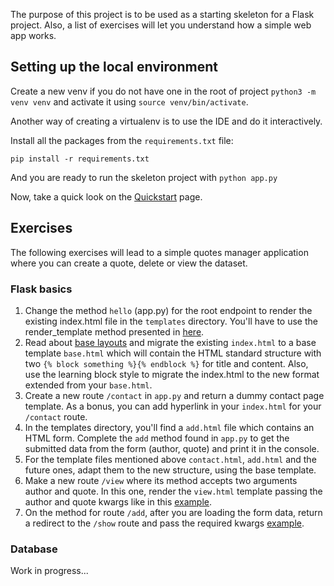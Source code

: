 The purpose of this project is to be used as a starting skeleton for a Flask project.
Also, a list of exercises will let you understand how a simple web app works.

## Setting up the local environment
Create a new venv if you do not have one in the root of project `python3 -m venv venv` and activate it using `source venv/bin/activate`.

Another way of creating a virtualenv is to use the IDE and do it interactively.

Install all the packages from the `requirements.txt` file:
```commandline
pip install -r requirements.txt
```
And you are ready to run the skeleton project with `python app.py`

Now, take a quick look on the [Quickstart](https://flask.palletsprojects.com/en/2.1.x/quickstart/) page.

## Exercises
The following exercises will lead to a simple quotes manager application where you can create a quote, delete or view the dataset.

###  Flask basics

1. Change the method `hello` (app.py) for the root endpoint to render the existing index.html file in the `templates` directory. You'll have to use the render_template method presented in [here](https://flask.palletsprojects.com/en/2.1.x/quickstart/?highlight=render_template#rendering-templates). 
2. Read about [base layouts](https://flask.palletsprojects.com/en/2.1.x/tutorial/templates/#the-base-layout) and migrate the existing `index.html` to a base template `base.html` which will contain the HTML standard structure with two `{% block something %}{% endblock %}` for title and content. Also, use the learning block style to migrate the index.html to the new format extended from your `base.html`.
3. Create a new route `/contact` in `app.py` and return a dummy contact page template. As a bonus, you can add hyperlink in your `index.html` for your `/contact` route.
4. In the templates directory, you'll find a `add.html` file which contains an HTML form. Complete the `add` method found in `app.py` to get the submitted data from the form (author, quote) and print it in the console.
5. For the template files mentioned above `contact.html`, `add.html` and the future ones, adapt them to the new structure, using the base template.
6. Make a new route `/view` where its method accepts two arguments author and quote. In this one, render the `view.html` template passing the author and quote kwargs like in this [example](https://flask.palletsprojects.com/en/2.1.x/quickstart/#rendering-templates).
7. On the method for route `/add`, after you are loading the form data, return a redirect to the `/show` route and pass the required kwargs [example](https://flask.palletsprojects.com/en/2.1.x/quickstart/#rendering-templates).

### Database
Work in progress...